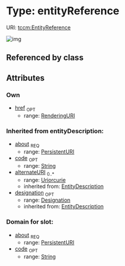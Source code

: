 
# Type: entityReference




URI: [tccm:EntityReference](https://hotecosystem.org/tccm/EntityReference)


![img](images/EntityReference.png)

## Referenced by class


## Attributes


### Own

 * [href](href.md)  <sub>OPT</sub>
    * range: [RenderingURI](types/RenderingURI.md)

### Inherited from entityDescription:

 * [about](about.md)  <sub>REQ</sub>
    * range: [PersistentURI](types/PersistentURI.md)
 * [code](code.md)  <sub>OPT</sub>
    * range: [String](types/String.md)
 * [alternateURI](alternateURI.md)  <sub>0..*</sub>
    * range: [Uriorcurie](types/Uriorcurie.md)
    * inherited from: [EntityDescription](EntityDescription.md)
 * [designation](designation.md)  <sub>OPT</sub>
    * range: [Designation](Designation.md)
    * inherited from: [EntityDescription](EntityDescription.md)

### Domain for slot:

 * [about](about.md)  <sub>REQ</sub>
    * range: [PersistentURI](types/PersistentURI.md)
 * [code](code.md)  <sub>OPT</sub>
    * range: [String](types/String.md)
